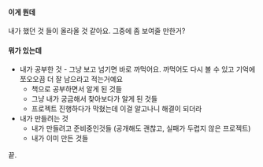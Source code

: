 #### 이게 뭔데
내가 했던 것 들이 올라올 것 같아요. 그중에 좀 보여줄 만한거?  

#### 뭐가 있는데
* 내가 공부한 것 - 그냥 보고 넘기면 바로 까먹어요. 까먹어도 다시 볼 수 있고 기억에 쪼오오끔 더 잘 남으라고 적는거예요
	* 책으로 공부하면서 알게 된 것들
	* 그냥 내가 궁금해서 찾아보다가 알게 된 것들
	* 프로젝트 진행하다가 막혔는데 이걸 알고나니 해결이 되더라
* 내가 만들려는 것
	* 내가 만들려고 준비중인것들 (공개해도 괜찮고, 실패가 두렵지 않은 프로젝트)
 	* 내가 이미 만든 것들

끝.
